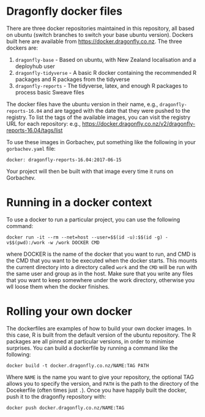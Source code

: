 # Dragonfly docker files

There are three docker repositories maintained in this repository, all based on ubuntu (switch branches to switch
your base ubuntu version). Dockers built here are available from https://docker.dragonfly.co.nz. The three dockers
are:

1. `dragonfly-base` - Based on ubuntu, with New Zealand localisation and a deployhub user 
2. `dragonfly-tidyverse` - A basic R docker containing the recommended R packages and 
    R packages from the tidyverse
3.  `dragonfly-reports` - The tidyverse, latex, and enough R packages to process basic 
    Sweave files

The docker files have the ubuntu version in their name,  e.g., `dragonfly-reports-16.04` and are tagged with the date 
that they were pushed to the registry. To list the tags of the available images, you can visit the 
registry URL for each repository: e.g., https://docker.dragonfly.co.nz/v2/dragonfly-reports-16.04/tags/list


To use these images in Gorbachev, put something like the following in your `gorbachev.yaml` file:
```
docker: dragonfly-reports-16.04:2017-06-15
```
Your project will then be built with that image every time it runs on Gorbachev.

# Running in a docker context

To use a docker to run a particular project, you can use the following command:

```
docker run -it --rm --net=host --user=$$(id -u):$$(id -g) -v$$(pwd):/work -w /work DOCKER CMD
```
where DOCKER is the name of the docker that you want to run, and CMD is the CMD that you want
to be executed when the docker starts. This mounts the current directory into a directory called
`work` and the `CMD` will be run with the same user and group as in the host. Make sure
that you write any files that you want to keep somewhere under the work directory, otherwise
you wll loose them when the docker finishes.

# Rolling your own docker

The dockerfiles are examples of how to build your own docker images.  In this case,
R is built from the default version of the ubuntu repository. The R packages
are all pinned at particular versions, in order to minimise surprises. You can build
a dockerfile by running a command like the following:
```
docker build -t docker.dragonfly.co.nz/NAME:TAG PATH
 ```

Where `NAME` is the name you want to give your repository, the optional TAG allows
you to specify the version, and `PATH` is the path to the directory of the Docekerfile
(often times just `.`). Once you have happily built the docker, push it to the
dragonfly repository with:

```
docker push docker.dragonfly.co.nz/NAME:TAG 
```




